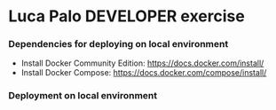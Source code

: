 # Luca Palo DEVELOPER exercise

### Dependencies for deploying on local environment
- Install Docker Community Edition: https://docs.docker.com/install/
- Install Docker Compose: https://docs.docker.com/compose/install/

### Deployment on local environment
